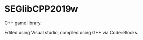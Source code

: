 # SEGlibCPP2019w
C++ game library.

Edited using Visual studio, compiled using G++ via Code::Blocks.

